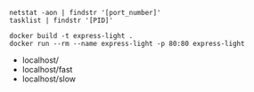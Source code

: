 ```
netstat -aon | findstr '[port_number]'
tasklist | findstr '[PID]'
```
```
docker build -t express-light .
docker run --rm --name express-light -p 80:80 express-light
```
- localhost/
- localhost/fast
- localhost/slow
